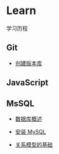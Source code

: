 # Learn

学习历程

## Git

- [创建版本库](https://github.com/WaringHu/Learning/blob/master/Git/Notes/%E5%88%9B%E5%BB%BA%E7%89%88%E6%9C%AC%E5%BA%93.md)

## JavaScript

## MsSQL

- [数据库概述](https://github.com/WaringHu/Learning/blob/master/MySQL/Notes/%E6%95%B0%E6%8D%AE%E5%BA%93%E6%A6%82%E8%BF%B0.md)

- [安装 MySQL](https://github.com/WaringHu/Learning/blob/master/MySQL/Notes/%E5%AE%89%E8%A3%85MySQL.md)

- [关系模型的基础](https://github.com/WaringHu/Learning/blob/master/MySQL/Notes/%E5%85%B3%E7%B3%BB%E6%A8%A1%E5%9E%8B%E7%9A%84%E5%9F%BA%E7%A1%80.md)